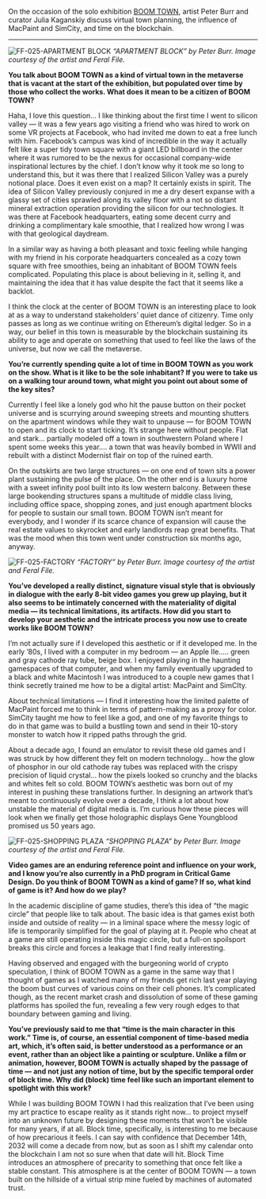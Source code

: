 On the occasion of the solo exhibition [BOOM TOWN](https://feralfile.com/exhibitions/boom-town-frt), artist Peter Burr and curator Julia Kaganskiy discuss virtual town planning, the influence of MacPaint and SimCity, and time on the blockchain.

---

![FF-025-APARTMENT BLOCK](https://user-images.githubusercontent.com/47554564/206232095-8776147e-4e13-4d87-b87a-fdc9370a27f1.png)
*“APARTMENT BLOCK” by Peter Burr. Image courtesy of the artist and Feral File.*

**You talk about BOOM TOWN as a kind of virtual town in the metaverse that is vacant at the start of the exhibition, but populated over time by those who collect the works. What does it mean to be a citizen of BOOM TOWN?**

Haha, I love this question… I like thinking about the first time I went to silicon valley — it was a few years ago visiting a friend who was hired to work on some VR projects at Facebook, who had invited me down to eat a free lunch with him. Facebook’s campus was kind of incredible in the way it actually felt like a super tidy town square with a giant LED billboard in the center where it was rumored to be the nexus for occasional company-wide inspirational lectures by the chief. I don’t know why it took me so long to understand this, but it was there that I realized Silicon Valley was a purely notional place. Does it even exist on a map? It certainly exists in spirit. The idea of Silicon Valley previously conjured in me a dry desert expanse with a glassy set of cities sprawled along its valley floor with a not so distant mineral extraction operation providing the silicon for our technologies. It was there at Facebook headquarters, eating some decent curry and drinking a complimentary kale smoothie, that I realized how wrong I was with that geological daydream.

In a similar way as having a both pleasant and toxic feeling while hanging with my friend in his corporate headquarters concealed as a cozy town square with free smoothies, being an inhabitant of BOOM TOWN feels complicated. Populating this place is about believing in it, selling it, and maintaining the idea that it has value despite the fact that it seems like a backlot.

I think the clock at the center of BOOM TOWN is an interesting place to look at as a way to understand stakeholders’ quiet dance of citizenry. Time only passes as long as we continue writing on Ethereum’s digital ledger. So in a way, our belief in this town is measurable by the blockchain sustaining its ability to age and operate on something that used to feel like the laws of the universe, but now we call the metaverse.

**You’re currently spending quite a lot of time in BOOM TOWN as you work on the show. What is it like to be the sole inhabitant? If you were to take us on a walking tour around town, what might you point out about some of the key sites?**

Currently I feel like a lonely god who hit the pause button on their pocket universe and is scurrying around sweeping streets and mounting shutters on the apartment windows while they wait to unpause — for BOOM TOWN to open and its clock to start ticking.  It’s strange here without people. Flat and stark… partially modeled off a town in southwestern Poland where I spent some weeks this year…. a town that was heavily bombed in WWII and rebuilt with a distinct Modernist flair on top of the ruined earth.

On the outskirts are two large structures — on one end of town sits a power plant sustaining the pulse of the place. On the other end is a luxury home with a sweet infinity pool built into its low western balcony. Between these large bookending structures spans a multitude of middle class living, including office space, shopping zones, and just enough apartment blocks for people to sustain our small town. BOOM TOWN isn’t meant for everybody, and I wonder if its scarce chance of expansion will cause the real estate values to skyrocket and early landlords reap great benefits. That was the mood when this town went under construction six months ago, anyway.

![FF-025-FACTORY](https://user-images.githubusercontent.com/47554564/206232218-5fdd0c03-4add-4ddd-bb4c-a1ea20182c8a.png)
*“FACTORY” by Peter Burr. Image courtesy of the artist and Feral File.*

**You’ve developed a really distinct, signature visual style that is obviously in dialogue with the early 8-bit video games you grew up playing, but it also seems to be intimately concerned with the materiality of digital media — its technical limitations, its artifacts. How did you start to develop your aesthetic and the intricate process you now use to create works like BOOM TOWN?**

I’m not actually sure if I developed this aesthetic or if it developed me. In the early ’80s, I lived with a computer in my bedroom — an Apple IIe….. green and gray cathode ray tube, beige box. I enjoyed playing in the haunting gamespaces of that computer, and when my family eventually upgraded to a black and white Macintosh I was introduced to a couple new games that I think secretly trained me how to be a digital artist: MacPaint and SimCIty.

About technical limitations — I find it interesting how the limited palette of MacPaint forced me to think in terms of pattern-making as a proxy for color. SimCity taught me how to feel like a god, and one of my favorite things to do in that game was to build a bustling town and send in their 10-story monster to watch how it ripped paths through the grid.

About a decade ago, I found an emulator to revisit these old games and I was struck by how different they felt on modern technology… how the glow of phosphor in our old cathode ray tubes was replaced with the crispy precision of liquid crystal… how the pixels looked so crunchy and the blacks and whites felt so cold. BOOM TOWN’s aesthetic was born out of my interest in pushing these translations further. In designing an artwork that’s meant to continuously evolve over a decade, I think a lot about how unstable the material of digital media is. I’m curious how these pieces will look when we finally get those holographic displays Gene Youngblood promised us 50 years ago.

![FF-025-SHOPPING PLAZA](https://user-images.githubusercontent.com/47554564/206232572-f54e43af-da0e-4ba7-a735-9b9e2fe61d21.png)
*“SHOPPING PLAZA” by Peter Burr. Image courtesy of the artist and Feral File.*

**Video games are an enduring reference point and influence on your work, and I know you’re also currently in a PhD program in Critical Game Design. Do you think of BOOM TOWN as a kind of game? If so, what kind of game is it? And how do we play?**

In the academic discipline of game studies, there’s this idea of “the magic circle” that people like to talk about. The basic idea is that games exist both inside and outside of reality — in a liminal space where the messy logic of life is temporarily simplified for the goal of playing at it. People who cheat at a game are still operating inside this magic circle, but a full-on spoilsport breaks this circle and forces a leakage that I find really interesting.

Having observed and engaged with the burgeoning world of crypto speculation, I think of BOOM TOWN as a game in the same way that I thought of games as I watched many of my friends get rich last year playing the boom bust curves of various coins on their cell phones. It’s complicated though, as the recent market crash and dissolution of some of these gaming platforms has spoiled the fun, revealing a few very rough edges to that boundary between gaming and living.

**You’ve previously said to me that “time is the main character in this work.” Time is, of course, an essential component of time-based media art, which, it’s often said, is better understood as a performance or an event, rather than an object like a painting or sculpture. Unlike a film or animation, however, BOOM TOWN is actually shaped by the passage of time — and not just any notion of time, but by the specific temporal order of block time. Why did (block) time feel like such an important element to spotlight with this work?**

While I was building BOOM TOWN I had this realization that I’ve been using my art practice to escape reality as it stands right now… to project myself into an unknown future by designing these moments that won’t be visible for many years, if at all. Block time, specifically, is interesting to me because of how precarious it feels. I can say with confidence that December 14th, 2032 will come a decade from now, but as soon as I shift my calendar onto the blockchain I am not so sure when that date will hit. Block Time introduces an atmosphere of precarity to something that once felt like a stable constant. This atmosphere is at the center of BOOM TOWN — a town built on the hillside of a virtual strip mine fueled by machines of automated trust.
